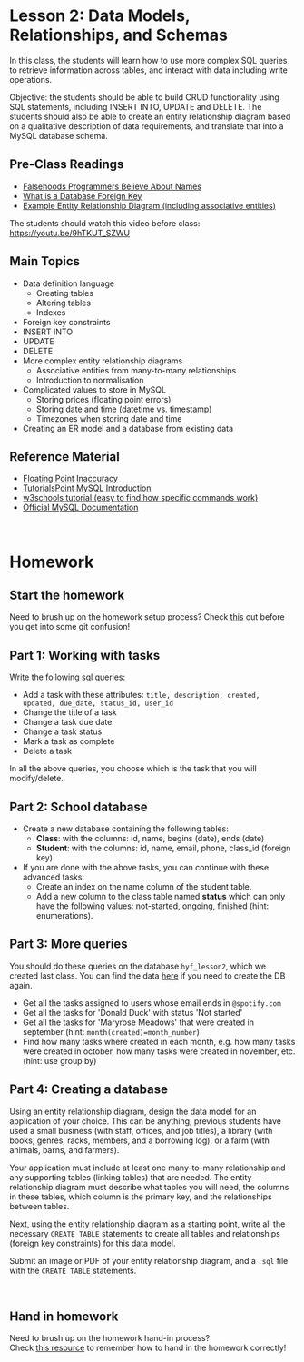 # Lesson 2: Data Models, Relationships, and Schemas

In this class, the students will learn how to use more complex SQL queries to retrieve information across tables, and interact with data including write operations.

Objective: the students should be able to build CRUD functionality using SQL statements, including INSERT INTO, UPDATE and DELETE. The students should also be able to create an entity relationship diagram based on a qualitative description of data requirements, and translate that into a MySQL database schema.

## Pre-Class Readings

- [Falsehoods Programmers Believe About Names](http://www.kalzumeus.com/2010/06/17/falsehoods-programmers-believe-about-names/)
- [What is a Database Foreign Key](https://www.educative.io/blog/what-is-foreign-key-database)
- [Example Entity Relationship Diagram (including associative entities)](http://users.csc.calpoly.edu/~jdalbey/308/Lectures/HOWTO-ERD.html)

The students should watch this video before class: https://youtu.be/9hTKUT_SZWU

## Main Topics

- Data definition language
  - Creating tables
  - Altering tables
  - Indexes
- Foreign key constraints
- INSERT INTO
- UPDATE
- DELETE
- More complex entity relationship diagrams
  - Associative entities from many-to-many relationships
  - Introduction to normalisation
- Complicated values to store in MySQL
  - Storing prices (floating point errors)
  - Storing date and time (datetime vs. timestamp)
  - Timezones when storing date and time
- Creating an ER model and a database from existing data

## Reference Material

- [Floating Point Inaccuracy](http://stackoverflow.com/questions/2100490/floating-point-inaccuracy-examples#2100502)
- [TutorialsPoint MySQL Introduction](http://www.tutorialspoint.com/mysql/mysql-introduction.htm)
- [w3schools tutorial (easy to find how specific commands work)](https://www.w3schools.com/sql/default.asp)
- [Official MySQL Documentation](https://dev.mysql.com/doc/refman/8.0/en/)

<br/>

# Homework

## Start the homework

Need to brush up on the homework setup process? Check [this](https://github.com/HackYourFuture-CPH/Git/blob/main/homework_hand_in.md) out before you get into some git confusion!

## Part 1: Working with tasks

Write the following sql queries:

- Add a task with these attributes: `title, description, created, updated, due_date, status_id, user_id`
- Change the title of a task
- Change a task due date
- Change a task status
- Mark a task as complete
- Delete a task

In all the above queries, you choose which is the task that you will modify/delete.

## Part 2: School database

- Create a new database containing the following tables:
  - **Class**: with the columns: id, name, begins (date), ends (date)
  - **Student**: with the columns: id, name, email, phone, class_id (foreign key)
- If you are done with the above tasks, you can continue with these advanced tasks:
  - Create an index on the name column of the student table.
  - Add a new column to the class table named **status** which can only have the following values: not-started, ongoing, finished (hint: enumerations).

## Part 3: More queries

You should do these queries on the database `hyf_lesson2`, which we created last class.
You can find the data [here](lesson2-data.sql) if you need to create the DB again.

- Get all the tasks assigned to users whose email ends in `@spotify.com`
- Get all the tasks for 'Donald Duck' with status 'Not started'
- Get all the tasks for 'Maryrose Meadows' that were created in september (hint: `month(created)=month_number`)
- Find how many tasks where created in each month, e.g. how many tasks were created in october, how many tasks were created in november, etc. (hint: use group by)

## Part 4: Creating a database

Using an entity relationship diagram, design the data model for an application of your choice. This can be anything, previous students have used a small business (with staff, offices, and job titles), a library (with books, genres, racks, members, and a borrowing log), or a farm (with animals, barns, and farmers).

Your application must include at least one many-to-many relationship and any supporting tables (linking tables) that are needed. The entity relationship diagram must describe what tables you will need, the columns in these tables, which column is the primary key, and the relationships between tables.

Next, using the entity relationship diagram as a starting point, write all the necessary `CREATE TABLE` statements to create all tables and relationships (foreign key constraints) for this data model.

Submit an image or PDF of your entity relationship diagram, and a `.sql` file with the `CREATE TABLE` statements.

<br/>

## Hand in homework

Need to brush up on the homework hand-in process?<br/>
Check [this resource](https://github.com/HackYourFuture-CPH/Git/blob/main/homework_hand_in.md) to remember how to hand in the homework correctly!

